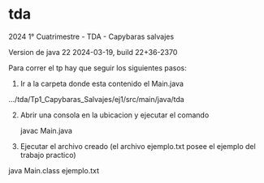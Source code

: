 # tda
2024 1° Cuatrimestre - TDA - Capybaras salvajes

Version de java 22 2024-03-19, build 22+36-2370

Para correr el tp hay que seguir los siguientes pasos:

1) Ir a la carpeta donde esta contenido el Main.java
   
.../tda/Tp1_Capybaras_Salvajes/ej1/src/main/java/tda

2) Abrir una consola en la ubicacion y ejecutar el comando

   javac Main.java

3) Ejecutar el archivo creado (el archivo ejemplo.txt posee el ejemplo del trabajo practico)

  java Main.class ejemplo.txt
